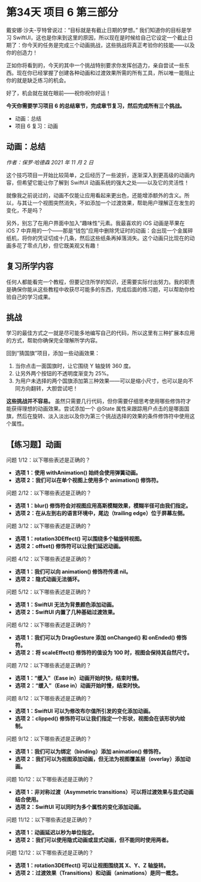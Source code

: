 # 第34天 项目 6 第三部分

戴安娜·沙夫-亨特曾说过：“目标就是有截止日期的梦想。” 我们知道你的目标是学习 SwiftUI，这也是你来到这里的原因，所以现在是时候给自己它设定一个截止日期了：你今天的任务是完成三个动画挑战，这些挑战将真正考验你的技能——以及你的创造力！

正如你将看到的，今天的其中一个挑战特别要求你发挥创造力，亲自尝试一些东西。现在你已经掌握了创建各种动画和过渡效果所需的所有工具，所以唯一能阻止你的就是缺乏练习的机会。

好了，机会就在就在眼前——祝你祝你好运！

**今天你需要学习项目 6 的总结章节，完成章节复习，然后完成所有三个挑战。**

- 动画：总结
- 项目 6 复习：动画



## 动画：总结

*作者：保罗·哈德森  2021 年 11 月 2 日*

这个技巧项目一开始比较简单，之后经历了一些波折，逐渐深入到更高级的动画内容，但希望它能让你了解到 SwiftUI 动画系统的强大之处——以及它的灵活性！

就像我之前说过的，动画不仅能让应用看起来更出色，还能增添额外的含义。所以，与其让一个视图突然消失，不如添加一个过渡效果，帮助用户理解正在发生的变化，不是吗？

另外，别忘了在用户界面中加入“趣味性”元素。我最喜欢的 iOS 动画是苹果在 iOS 7 中弃用的一个——那是“钱包”应用中删除凭证时的动画：会出现一个金属碎纸机，将你的凭证切成十几条，然后这些纸条再掉落消失。这个动画只比现在的动画多花了零点几秒，但它既美观又有趣！

## 复习所学内容

任何人都能看完一个教程，但要记住所学的知识，还需要实际付出努力。我的职责是确保你能从这些教程中收获尽可能多的东西，完成后面的练习题，可以帮助你检验自己的学习成果。

## 挑战

学习的最佳方式之一就是尽可能多地编写自己的代码，所以这里有三种扩展本应用的方式，帮助你确保完全理解所学内容。

回到“猜国旗”项目，添加一些动画效果：

1. 当你点击一面国旗时，让它围绕 Y 轴旋转 360 度。
2. 让另外两个按钮的不透明度渐变为 25%。
3. 为用户未选择的两个国旗添加第三种效果——可以是缩小尺寸，也可以是向不同方向翻转，大胆尝试吧！

**这些挑战并不容易。** 虽然只需要几行代码，但你需要仔细思考使用哪些修饰符才能获得理想的动画效果。尝试添加一个 @State 属性来跟踪用户点击的是哪面国旗，然后在旋转、淡入淡出以及你为第三个挑战选择的效果的条件修饰符中使用这个属性。



## 【练习题】动画

问题 1/12：以下哪些表述是正确的？

- **选项 1：使用 withAnimation() 始终会使用弹簧动画。**
- **选项 2：我们可以在单个视图上使用多个 animation() 修饰符。**

问题 2/12：以下哪些表述是正确的？

- **选项 1：blur() 修饰符会对视图应用高斯模糊效果，模糊半径可由我们指定。**
- **选项 2：在从左到右的语言环境中，尾边（trailing edge）位于屏幕左侧。**

问题 3/12：以下哪些表述是正确的？

- **选项 1：rotation3DEffect() 可以围绕多个轴旋转视图。**
- **选项 2：offset() 修饰符可以让我们延迟动画。**

问题 4/12：以下哪些表述是正确的？

- **选项 1：我们可以向 animation() 修饰符传递 nil。**
- **选项 2：隐式动画无法循环。**

问题 5/12：以下哪些表述是正确的？

- **选项 1：SwiftUI 无法为背景颜色添加动画。**
- **选项 2：SwiftUI 内置了几种基础过渡效果。**

问题 6/12：以下哪些表述是正确的？

- **选项 1：我们可以为 DragGesture 添加 onChanged() 和 onEnded() 修饰符。**
- **选项 2：将 scaleEffect() 修饰符的值设为 100 时，视图会保持其自然尺寸。**

问题 7/12：以下哪些表述是正确的？

- **选项 1：“缓入”（Ease in）动画开始时快，结束时慢。**
- **选项 2：“缓入”（Ease in）动画开始时慢，结束时快。**

问题 8/12：以下哪些表述是正确的？

- **选项 1：SwiftUI 可以为修改布尔值所引发的变化添加动画。**
- **选项 2：clipped() 修饰符可以让我们指定一个形状，视图会在该形状内绘制。**

问题 9/12：以下哪些表述是正确的？

- **选项 1：我们可以为绑定（binding）添加 animation() 修饰符。**
- **选项 2：我们可以为视图添加动画，但无法为视图覆盖层（overlay）添加动画。**

问题 10/12：以下哪些表述是正确的？

- **选项 1：非对称过渡（Asymmetric transitions）可以将过渡效果与显式动画结合使用。**
- **选项 2：SwiftUI 可以同时为多个属性的变化添加动画。**

问题 11/12：以下哪些表述是正确的？

- **选项 1：动画延迟以秒为单位指定。**
- **选项 2：我们可以使用隐式动画或显式动画，但不能同时使用两者。**

问题 12/12：以下哪些表述是正确的？

- **选项 1：rotation3DEffect() 可以让视图围绕其 X、Y、Z 轴旋转。**
- **选项 2：过渡效果（Transitions）和动画（animations）是同一概念。**
